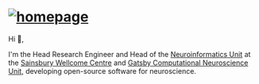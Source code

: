 
# [![homepage](https://user-images.githubusercontent.com/13147259/110202418-53092300-7e60-11eb-9966-2ec36853297d.png)](https://adamltyson.com)


Hi 👋,

I'm the Head Research Engineer and Head of the [Neuroinformatics Unit](https://neuroinformatics.dev/) at the [Sainsbury Wellcome Centre](https://www.sainsburywellcome.org/web/) and [Gatsby Computational Neuroscience Unit](https://www.ucl.ac.uk/gatsby/), developing open-source software for neuroscience.
